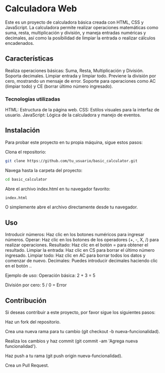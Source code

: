 # Calculadora Web
Este es un proyecto de calculadora básica creada con HTML, CSS y JavaScript. La calculadora permite realizar operaciones matemáticas como suma, resta, multiplicación y división, y maneja entradas numéricas y decimales, así como la posibilidad de limpiar la entrada o realizar cálculos encadenados.

## Características
Realiza operaciones básicas: Suma, Resta, Multiplicación y División.
Soporta decimales.
Limpiar entrada y limpiar todo.
Previene la división por cero, mostrando un mensaje de error.
Soporte para operaciones como AC (limpiar todo) y CE (borrar último número ingresado).

### Tecnologías utilizadas
HTML: Estructura de la página web.
CSS: Estilos visuales para la interfaz de usuario.
JavaScript: Lógica de la calculadora y manejo de eventos.

## Instalación
Para probar este proyecto en tu propia máquina, sigue estos pasos:

Clona el repositorio:

```bash
git clone https://github.com/tu_usuario/basic_calculator.git
```

Navega hasta la carpeta del proyecto:

```bash
cd basic_calculator
```
Abre el archivo index.html en tu navegador favorito:

```bash
index.html
```

O simplemente abre el archivo directamente desde tu navegador.

## Uso
Introducir números: Haz clic en los botones numéricos para ingresar números.
Operar: Haz clic en los botones de los operadores (+, -, X, /) para realizar operaciones.
Resultado: Haz clic en el botón = para obtener el resultado.
Limpiar la entrada: Haz clic en CS para borrar el último número ingresado.
Limpiar todo: Haz clic en AC para borrar todos los datos y comenzar de nuevo.
Decimales: Puedes introducir decimales haciendo clic en el botón ..

Ejemplo de uso:
Operación básica: 2 + 3 = 5

División por cero: 5 / 0 = Error

## Contribución
Si deseas contribuir a este proyecto, por favor sigue los siguientes pasos:

Haz un fork del repositorio.

Crea una nueva rama para tu cambio (git checkout -b nueva-funcionalidad).

Realiza los cambios y haz commit (git commit -am 'Agrega nueva funcionalidad').

Haz push a tu rama (git push origin nueva-funcionalidad).

Crea un Pull Request.
